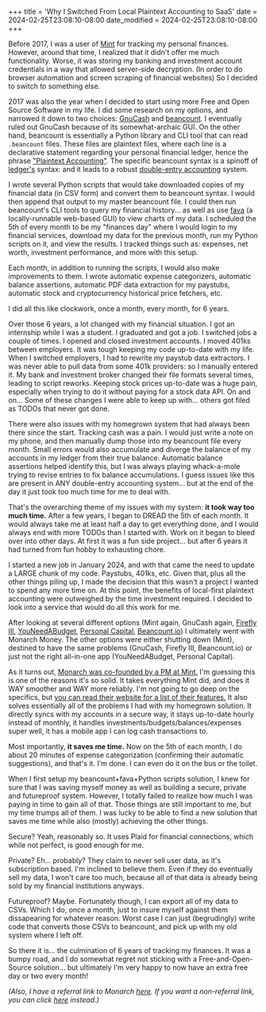 +++
title = 'Why I Switched From Local Plaintext Accounting to SaaS'
date = 2024-02-25T23:08:10-08:00
date_modified = 2024-02-25T23:08:10-08:00
+++

Before 2017, I was a user of [Mint](https://mint.intuit.com/) for tracking my personal finances. However, around that time, I realized that it didn't offer me much functionality. Worse, it was storing my banking and investment account credentials in a way that allowed server-side decryption. (In order to do browser automation and screen scraping of financial websites) So I decided to switch to something else.

2017 was also the year when I decided to start using more Free and Open Source Software in my life. I did some research on my options, and narrowed it down to two choices: [GnuCash](https://gnucash.org/) and [beancount](https://github.com/beancount/beancount). I eventually ruled out GnuCash because of its somewhat-archaic GUI. On the other hand, beancount is essentially a Python library and CLI tool that can read `.beancount` files. These files are plaintext files, where each line is a declarative statement regarding your personal financial ledger, hence the phrase ["Plaintext Accounting"](https://plaintextaccounting.org/). The specific beancount syntax is a spinoff of [ledger's](https://ledger-cli.org/) syntax: and it leads to a robust [double-entry accounting](https://en.wikipedia.org/wiki/Double-entry_bookkeeping) system.

I wrote several Python scripts that would take downloaded copies of my financial data (in CSV form) and convert them to beancount syntax. I would then append that output to my master beancount file. I could then run beancount's CLI tools to query my financial history... as well as use [fava](https://beancount.github.io/fava/) (a locally-runnable web-based GUI) to view charts of my data. I scheduled the 5th of every month to be my "finances day" where I would login to my financial services, download my data for the previous month, run my Python scripts on it, and view the results. I tracked things such as: expenses, net worth, investment performance, and more with this setup.

Each month, in addition to running the scripts, I would also make improvements to them. I wrote automatic expense categorizers, automatic balance assertions, automatic PDF data extraction for my paystubs, automatic stock and cryptocurrency historical price fetchers, etc.

I did all this like clockwork, once a month, every month, for 6 years.

Over those 6 years, a lot changed with my financial situation. I got an internship while I was a student. I graduated and got a job. I switched jobs a couple of times. I opened and closed investment accounts. I moved 401ks between employers. It was tough keeping my code up-to-date with my life. When I switched employers, I had to rewrite my paystub data extractors. I was never able to pull data from some 401k providers: so I manually entered it. My bank and investment broker changed their file formats several times, leading to script reworks. Keeping stock prices up-to-date was a huge pain, especially when trying to do it without paying for a stock data API. On and on... Some of these changes I were able to keep up with... others got filed as TODOs that never got done.

There were also issues with my homegrown system that had always been there since the start. Tracking cash was a pain. I would just write a note on my phone, and then manually dump those into my beancount file every month. Small errors would also accumulate and diverge the balance of my accounts in my ledger from their true balance. Automatic balance assertions helped identify this, but I was always playing whack-a-mole trying to revise entries to fix balance accumulations. I guess issues like this are present in ANY double-entry accounting system... but at the end of the day it just took too much time for me to deal with.

That's the overarching theme of my issues with my system: **it took way too much time.** After a few years, I began to DREAD the 5th of each month. It would always take me at least half a day to get everything done, and I would always end with more TODOs than I started with. Work on it began to bleed over into other days. At first it was a fun side project... but after 6 years it had turned from fun hobby to exhausting chore.

I started a new job in January 2024, and with that came the need to update a LARGE chunk of my code. Paystubs, 401ks, etc. Given that, plus all the other things piling up, I made the decision that this wasn't a project I wanted to spend any more time on. At this point, the benefits of local-first plaintext accounting were outweighed by the time investment required. I decided to look into a service that would do all this work for me.

After looking at several different options (Mint again, GnuCash again, [Firefly III](https://www.firefly-iii.org/), [YouNeedABudget](https://www.ynab.com/), [Personal Capital](personalcapital.com), [Beancount.io](https://beancount.io/)) I ultimately went with Monarch Money. The other options were either shutting down (Mint), destined to have the same problems (GnuCash, Firefly III, Beancount.io) or just not the right all-in-one app (YouNeedABudget, Personal Capital).

As it turns out, [Monarch was co-founded by a PM at Mint.](https://www.businessinsider.com/personal-finance/mint-users-switch-to-budgeting-app-monarch-money-2023-12) I'm guessing this is one of the reasons it's so solid. It takes everything Mint did, and does it WAY smoother and WAY more reliably. I'm not going to go deep on the specifics, but [you can read their website for a list of their features.](https://www.monarchmoney.com/features) It also solves essentially all of the problems I had with my homegrown solution. It directly syncs with my accounts in a secure way, it stays up-to-date hourly instead of monthly, it handles investments/budgets/balances/expenses super well, it has a mobile app I can log cash transactions to.

Most importantly, **it saves me time.** Now on the 5th of each month, I do about 20 minutes of expense categorization (confirming their automatic suggestions), and that's it. I'm done. I can even do it on the bus or the toilet.

When I first setup my beancount+fava+Python scripts solution, I knew for sure that I was saving myself money as well as building a secure, private and futureproof system. However, I totally failed to realize how much I was paying in time to gain all of that. Those things are still important to me, but my time trumps all of them. I was lucky to be able to find a new solution that saves me time while also (mostly) achieving the other things.

Secure? Yeah, reasonably so. It uses Plaid for financial connections, which while not perfect, is good enough for me.

Private? Eh... probably? They claim to never sell user data, as it's subscription based. I'm inclined to believe them. Even if they do eventually sell my data, I won't care too much, because all of that data is already being sold by my financial institutions anyways.

Futureproof? Maybe. Fortunately though, I can export all of my data to CSVs. Which I do, once a month, just to insure myself against them dissapearing for whatever reason. Worst case I can just (begrudingly) write code that converts those CSVs to beancount, and pick up with my old system where I left off.

So there it is... the culmination of 6 years of tracking my finances. It was a bumpy road, and I do somewhat regret not sticking with a Free-and-Open-Source solution... but ultimately I'm very happy to now have an extra free day or two every month!

*(Also, I have a referral link to Monarch [here](https://www.monarchmoney.com/referral/1o7b8u5y8f). If you want a non-referral link, you can click [here](https://www.monarchmoney.com/) instead.)*